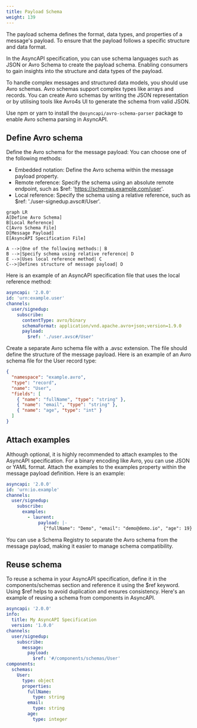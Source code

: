 ```yaml
---
title: Payload Schema
weight: 139
---
```


The payload schema defines the format, data types, and properties of a message's payload. To ensure that the payload follows a specific structure and data format.

In the AsyncAPI specification, you can use schema languages such as JSON or Avro Schema to create the payload schema. Enabling consumers to gain insights into the structure and data types of the payload.

To handle complex messages and structured data models, you should use Avro schemas. Avro schemas support complex types like arrays and records. You can create Avro schemas by writing the JSON representation or by utilising tools like Avro4s UI to generate the schema from valid JSON.

Use npm or yarn to install the `@asyncapi/avro-schema-parser` package to enable Avro schema parsing in AsyncAPI.

## Define Avro schema

Define the Avro schema for the message payload: You can choose one of the following methods:

- Embedded notation: Define the Avro schema within the message payload property.
- Remote reference: Specify the schema using an absolute remote endpoint, such as $ref: 'https://schemas.example.com/user'.
- Local reference: Specify the schema using a relative reference, such as $ref: './user-signedup.avsc#/User'.

```mermaid
graph LR
A[Define Avro Schema]
B[Local Reference]
C[Avro Schema File]
D[Message Payload]
E[AsyncAPI Specification File]

A -->|One of the following methods:| B
B -->|Specify schema using relative reference| D
E -->|Uses local reference method| C
C-->|Defines structure of message payload| D
```

Here is an example of an AsyncAPI specification file that uses the local reference method:

```yaml
asyncapi: '2.0.0'
id: 'urn:example.user'
channels:
  user/signedup:
    subscribe:
      contentType: avro/binary
      schemaFormat: application/vnd.apache.avro+json;version=1.9.0
      payload:
        $ref: './user.avsc#/User'
```

Create a separate Avro schema file with a .avsc extension. The file should define the structure of the message payload. Here is an example of an Avro schema file for the User record type:

```json
{
  "namespace": "example.avro",
  "type": "record",
  "name": "User",
  "fields": [
    { "name": "fullName", "type": "string" },
    { "name": "email", "type": "string" },
    { "name": "age", "type": "int" }
  ]
}
```

## Attach examples

Although optional, it is highly recommended to attach examples to the AsyncAPI specification. For a binary encoding like Avro, you can use JSON or YAML format. Attach the examples to the examples property within the message payload definition. Here is an example:

```yaml
asyncapi: '2.0.0'
id: 'urn:io.example'
channels:
  user/signedup:
    subscribe:
      examples:
        - laurent:
            payload: |-
              {"fullName": "Demo", "email": "demo@demo.io", "age": 19}
```

You can use a Schema Registry to separate the Avro schema from the message payload, making it easier to manage schema compatibility.

## Reuse schema

To reuse a schema in your AsyncAPI specification, define it in the components/schemas section and reference it using the $ref keyword. Using $ref helps to avoid duplication and ensures consistency. Here's an example of reusing a schema from components in AsyncAPI.

```yaml
asyncapi: '2.0.0'
info:
  title: My AsyncAPI Specification
  version: '1.0.0'
channels:
  user/signedup:
    subscribe:
      message:
        payload:
          $ref: '#/components/schemas/User'
components:
  schemas:
    User:
      type: object
      properties:
        fullName:
          type: string
        email:
          type: string
        age:
          type: integer
```
